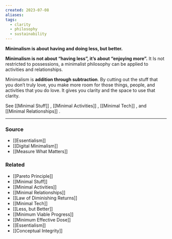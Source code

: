 ```yaml
---
created: 2023-07-08
aliases: 
tags:
  - clarity
  - philosophy
  - sustainability
---
```

**Minimalism is about having and doing less, but better.**

**Minimalism is not about “having less”, it’s about “enjoying more”.** It Is not restricted to possessions, a minimalist philosophy can be applied to activities and relationships.

Minimalism is **addition through subtraction**. By cutting out the stuff that you don’t truly love, you make more room for those things, people, and activities that you do love. It gives you clarity and the space to use that clarity.

See [[Minimal Stuff]] , [[Minimal Activities]] , [[Minimal Tech]] , and [[Minimal Relationships]] .

---

### Source
- [[Essentialism]]
- [[Digital Minimalism]]
- [[Measure What Matters]]

### Related
- [[Pareto Principle]]
- [[Minimal Stuff]]
- [[Minimal Activities]]
- [[Minimal Relationships]]
- [[Law of Diminishing Returns]]
- [[Minimal Tech]]
- [[Less, but Better]]
- [[Minimum Viable Progress]] 
- [[Minimum Effective Dose]]
- [[Essentialism]]
- [[Conceptual Integrity]]